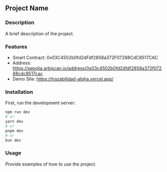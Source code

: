 ## Project Name

### Description

A brief description of the project.

### Features

- Smart Contract:  0x03C4502b0fd2dFdf2858a372F07288CdC8517CAC
- Address:   https://sepolia.arbiscan.io/address/0x03c4502b0fd2dfdf2858a372f07288cdc8517cac
- Demo Site: https://trazabilidad-alpha.vercel.app/

### Installation


First, run the development server:

```bash
npm run dev
# or
yarn dev
# or
pnpm dev
# or
bun dev
```

### Usage


Provide examples of how to use the project.
